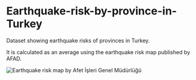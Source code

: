 # Earthquake-risk-by-province-in-Turkey
 Dataset showing earthquake risks of provinces in Turkey.
 
 It is calculated as an average using the earthquake risk map published by AFAD.
 
 ![Earthquake risk map by Afet İşleri Genel Müdürlüğü](https://github.com/EFCK/Earthquake-risk-by-province-in-Turkey/assets/81926833/d8808122-9907-4312-a995-1e00e29ae184)

 

